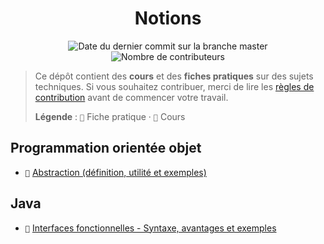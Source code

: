 <p align="center">
	<h1 align="center">Notions</h1>
	<p align="center">
		<img alt="Date du dernier commit sur la branche master" src="https://img.shields.io/github/last-commit/readthedocs-fr/notions/master?label=derni%C3%A8re%20mise%20%C3%A0%20jour&style=flat-square">
		<img alt="Nombre de contributeurs" src="https://img.shields.io/github/contributors/readthedocs-fr/notions?color=blue&label=contributeurs&style=flat-square">
	</p>
</p>

> Ce dépôt contient des **cours** et des **fiches pratiques** sur des sujets techniques.
> Si vous souhaitez contribuer, merci de lire les [règles de contribution](CONTRIBUTING.md) avant de commencer votre travail.
>
> **Légende** :
> `📑` Fiche pratique · `📖` Cours

## Programmation orientée objet

- `📑` [Abstraction (définition, utilité et exemples)](poo/abstraction)

## Java

- `📑` [Interfaces fonctionnelles - Syntaxe, avantages et exemples](java/interfaces_fonctionnelles)
